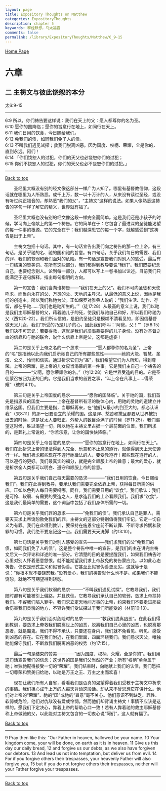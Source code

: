 ```yaml
---
layout: page
title: Expository Thoughts on Matthew
categories: ExpositoryThoughts
description: chapter 5
keywords: 释经默想，马太福音
comments: false
permalink: /library/ExpositoryThoughts/Matthew/6_9-15
---
```

[ Home Page ]({{site.baseurl}}/index) <br>

<a name="0"></a>
# 六章 

## 二 主祷文与彼此饶恕的本分

太6:9-15

***

6:9 所以，你们祷告要这样说：我们在天上的父：愿人都尊你的名为圣。<br>
6:10 愿你的国降临；愿你的旨意行在地上，如同行在天上。<br>
6:11 我们日用的饮食，今日赐给我们。<br>
6:12 免我们的债，如同我们免了人的债。<br>
6:13 不叫我们遇见试探；救我们脱离凶恶。因为国度、权柄、荣耀，全是你的，直到永远。阿们！<br>
6:14 「你们饶恕人的过犯，你们的天父也必饶恕你们的过犯；<br>
6:15 你们不饶恕人的过犯，你们的天父也必不饶恕你们的过犯。」<br>

***

[Back to top](#0)

&emsp;&emsp;圣经里大概没有别的经文像这部分一样广为人知了。哪里有基督教信仰，这段话就在哪里为人所熟悉。成千上万，数一以十万计的人，从来没有读过圣经，或没有听过纯正福音的，却熟悉“我们的父”，“主祷文”这样的说法。如果人像熟悉这祷告的字句一样了解它的精义，世界就有福了。

&emsp;&emsp;圣经里大概也没有别的经文像这段一样完全而简单。这是我们还是小孩子的时候，学习向上帝献上的第一个祷告。它的简单在于：它包含了最进深的圣徒能渴望的每一件事的根源。它的完全在于：我们越深思它的每一个字，就越感受到“这祷告是出于上帝”。 

&emsp;&emsp;主祷文包括十句话。其中，有一句话宣告出我们向之祷告的那一位上帝。有三句话，是关乎祂的名、祂的国和祂的旨意。有四句话，关乎我们每日的需要、我们的罪、我们的软弱和我们面对的危险。有一句话是宣告我们对别人的感受。最后有一句结束的赞美词。在所有这些部分，我们都得到教导要说“我们”。我们既要纪念自己，也要纪念别人。论到每一部分，人都可以写上一卷书加以论述。目前我们只能满足于逐句解释，指出每句指明的方向。

&emsp;&emsp;第一句宣告：我们当向谁祷告——“我们在天上的父”。我们不可向圣徒和天使呼求，而当向永在的父、万灵的父、天地的主呼求。从最低的意义上说，因祂是我们的创造主，所以我们称祂为父。正如保罗对雅典人说的：“我们生活、动作、存留，都在乎祂……‘我们也是祂所生的。’”（徒17:28）从最高的意义上说，我们以祂是我们主耶稣基督的父，藉着祂儿子的死，使我们与祂自己和好，所以我们称祂为父（西1:20-22）。我们所认信的，是旧约圣徒只是模糊不清看见的，即因信基督做天父儿女，我们“所受的乃是儿子的心，因此我们呼叫：‘阿爸，父！’”（罗8:15）我们决不可忘记：若要得救，这就是我们必须渴慕要得的儿子身份。没有对基督之血的信靠和与祂的联合，说什么信靠上帝是父，这都是虚妄！

&emsp;&emsp;第二句是关乎上帝之名的一个恳求————“愿人都尊你的名为圣”。上帝的“名"是指祂以此向我们启示祂自己的所有那些属性————祂的大能、智慧、圣洁、公义、怜悯和信实。通过祈求它们为“圣”，我们希望它们为人所知，得到尊荣。上帝的荣耀，是上帝的儿女应当渴慕的第一件事。它是我们主自己一个祷告的目的————“父啊，愿你荣耀你的名。”（约12:28）它是世界受造的目的。它是圣徒蒙召被归为正的目的。它是我们当求的首要之事，“叫上帝在凡事上……得荣耀”（彼前4:11）。

&emsp;&emsp;第三句是关乎上帝国度的恳求————“愿你的国降临”。关于祂的国，我们首先是指恩典的国度————上帝在基督所有活的肢体心内，用祂的灵祂的道建立并维系这国。但我们主要是指，当耶稣再来，在“他们从最小的到至大的，都必认识我”（来8:11）的那一日要设立的荣耀的国。这是罪、愁苦和撒旦都要从世界被扔出去的时候，这是犹太人要归正，外帮人的数目添满了的时候（罗11:25）。我们渴望这时候，胜过渴望一切。所以祂在主祷文里占据一个最前面的位置。我们所求的，是葬礼上常说的，“你若乐意，让你的国快快降临。”

&emsp;&emsp;第四句是关乎上帝旨意的恳求———“愿你的旨意行在地上，如同行在天上”。我们在此祈求上帝的律法得到人完全、乐意和不止息的遵行，就像得到天上天使遵行一样。我们祈求那些现在不遵行祂律法的人，要受教遵行！那些现在遵行的人，可以遵行的更好。我们最真实的福分，就是完全顺服上帝的旨意；最大的爱心，就是祈求全人类都可以明白、遵守和顺服上帝的旨意。

&emsp;&emsp;第五句是关乎我们自己每天需要的恳求————“我们日用的饮食，今日赐给我们”。我们在此得到教导，要承认我们需要完全依靠上帝，获得每日所需的供应。正如以色列人每日需要吗哪，同样，我们需要日用的“饮食”。我们承认：我们是可怜、软弱、有需要的受造之人，恳求造我们的上帝看顾我们。我们求“饮食”，这是我们最简单的需要，这个词当中包括了我们身体所需的一切。

&emsp;&emsp;第六句是关乎我们罪的恳求————“免我们的债”。我们承认自己是罪人，需要天天求上帝饶恕赦免我们的罪。主祷文的这部分特别值得我们牢记。它定一切自义为有罪。我们在此得到教训，要保持在施恩宝座前不断认罪、不断寻求怜悯和赦罪的习惯。我们绝不要忘记这一点。我们需要天天洗脚（约13:10）。

&emsp;&emsp;第七句话是关乎我们对别人感受的宣告————我们求我们的父“免我们的债，如同我们免了人的债”。这是整个祷告中唯一的宣告，是我们的主在讲完主祷文后又一次评论和详述的唯一部分。它清楚的目的是要提醒我们，如果我们祷告时心里对别人怀着恶意怨恨，就不能期望我们求上帝赦免的祷告蒙应允。以如此心态祷告，仅仅是形式主义和假冒伪善。它甚至比假冒伪善更恶劣，这就等于是说：“你根本就不要饶恕我。”没有爱心，我们的祷告就什么也不是。如果我们不能饶恕，就绝不可期望得到饶恕。

&emsp;&emsp;第八句是关乎我们软弱的恳求———“不叫我们遇见试探”。它教导我们，我们随时都有可能被引上偏路，并且跌倒。它教导我们承认自己的软弱，恳求上帝扶持我们。不容我们陷入罪中。我们求立定天地间万事的上帝，约束我们不要走进那些会伤害我们灵魂的地方，不容许我们受试探过于我们所能受的（林前10:13）。

&emsp;&emsp;第九句是关乎我们面对危险时的恳求————“救我们脱离凶恶”。在此我们得到教训，要恳求上帝救我们脱离世上的凶恶，脱离我们自己心里的凶恶，也脱离那恶者，就是魔鬼。我们不得不承认，只要还在身内，我们就不免看见、听见、感受到凶恶的存在。它在我们附近，在我们里面，四面环绕我们。我们恳求天父，唯独祂能保守我们，不断救我们脱离凶恶的权势（约17:15）。

&emsp;&emsp;最后一句是结束的赞美————“因为国度、权柄、荣耀，全是你的”。我们用这句话宣告我们的信念：这世界的国是我们父当然的产业；所有“权柄”单单属于祂；唯独祂配得接受一切的“荣耀”。我们结束时，向祂献上我们的认信，我们愿把一切尊荣和赞美归给祂，以祂是万王之王、万主之主而欢喜！

&emsp;&emsp;现在让我们所有人自省，看看我们是否真的渴望得着我们受教于主祷文中祈求的事情。我们担心成千上万的人每天背诵这段话。却从来不曾思想它在讲什么。他们对上帝的“荣耀”、祂的“国”或祂的“旨意”毫不关心。他们意识不到缺乏、罪性、软弱或危险，他们对仇敌没有爱或怜悯。然而他们却背诵主祷文！事情不应该是这样的。愿我们下定决心，靠着上帝的帮助心口一致！若有人靠着祂的救主耶稣基督称上帝做祂的父，以此能对主祷文包含的一切衷心说“阿们”，这人就有福了。

[Back to top](#0)

***

9 Pray then like this: "Our Father in heaven, hallowed be your name. 10 Your kingdom come, your will be done, on earth as it is in heaven. 11 Give us this day our daily bread, 12 and forgive us our debts, as we also have forgiven our debtors. 13 And lead us not into temptation, but deliver us from evil. 14 For if you forgive others their trespasses, your heavenly Father will also forgive you, 15 but if you do not forgive others their trespasses, neither will your Father forgive your trespasses.

***

[Back to top](#0)
